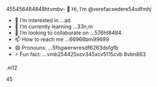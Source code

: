 455456484848htvmbv- 👋 Hi, I’m @verefacsedere54sdfmhj
- 👀 I’m interested in ...ad
- 🌱 I’m currently learning ...33n,m
- 💞️ I’m looking to collaborate on ...576ht8484
- 📫 How to reach me ...66966bm99699
- 😄 Pronouns: ...5fhgwerwresdf6263dsfgfb
- ⚡ Fun fact: ...vmb254425xcv345xcv5115cvb
8vbn863
<!---52151sadqw6662323
verefacsedere/verefacsedere is a ✨ special ✨ repository because its `R66EADME.md` (520this file) appears on your GixcxvbvvctHub profile.54
You can click the Preview link to take a look at59 your changes.12
--->.m12
45
